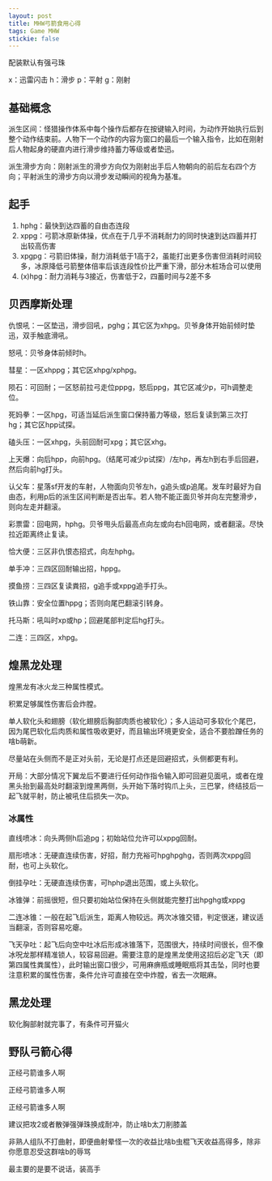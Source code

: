 ```yaml
---
layout: post
title: MHW弓箭食用心得
tags: Game MHW
stickie: false
---
```


配装默认有强弓珠

x：迅雷闪击  h：滑步  p：平射  g：刚射

## 基础概念

派生区间：怪猎操作体系中每个操作后都存在按键输入时间，为动作开始执行后到整个动作结束前。人物下一个动作的内容为窗口的最后一个输入指令，比如在刚射后人物起身的硬直内进行滑步维持蓄力等级或者垫迅。

派生滑步方向：刚射派生的滑步方向仅为刚射出手后人物朝向的前后左右四个方向；平射派生的滑步方向以滑步发动瞬间的视角为基准。

## 起手

1. hphg：最快到达四蓄的自由态连段
2. xppg：弓箭冰原新体操，优点在于几乎不消耗耐力的同时快速到达四蓄并打出较高伤害
3. xpgpg：弓箭旧体操，耐力消耗低于1高于2，虽能打出更多伤害但消耗时间较多，冰原降低弓箭整体倍率后该连段性价比严重下滑，部分木桩场合可以使用
4. (x)hpg：耐力消耗与3接近，伤害低于2，四蓄时间与2差不多

## 贝西摩斯处理

仇恨吼：一区垫迅，滑步回吼，pghg；其它区为xhpg。贝爷身体开始前倾时垫迅，双手触底滑吼。

怒吼：贝爷身体前倾时h。

彗星：一区xhppg；其它区xhpg/xphpg。

陨石：可回耐；一区怒前拉弓走位pppg，怒后ppg，其它区减少p，可h调整走位。

死妈拳：一区hpg，可适当延后派生窗口保持蓄力等级，怒后复读到第三次打hg；其它区hpp试探。

磕头压：一区xhpg，头前回耐可xpg；其它区xhg。

上天爆：向后hpp，向前hpg。（结尾可减少p试探）/左hp，再左h到右手后回避，然后向前hg打头。

认父车：星落sf开发的车射，人物面向贝爷左h，g追头或p追尾。发车时最好为自由态，利用p后的派生区间判断是否出车。若人物不能正面贝爷并向左完整滑步，则向左走并翻滚。

彩票雷：回电网，hphg。贝爷甩头后最高点向左或向右h回电网，或者翻滚。尽快拉近距离终止复读。

恰大便：三区非仇恨态招式，向左hphg。

单手冲：三四区回耐输出招，hppg。

摸鱼捞：三四区复读粪招，g追手或xppg追手打头。

铁山靠：安全位置hppg；否则向尾巴翻滚引转身。

托马斯：吼叫时xp或hp；回避尾部判定后hg打头。

二连：三四区，xhpg。

## 煌黑龙处理

煌黑龙有冰火龙三种属性模式。

积累足够属性伤害后会炸膛。

单人软化头和翅膀（软化翅膀后胸部肉质也被软化）；多人运动可多软化个尾巴，因为尾巴软化后肉质和属性吸收更好，而且输出环境更安全，适合不要脸蹭任务的啥b萌新。

尽量站在头侧而不是正对头前，无论是打点还是回避招式，头侧都更有利。

开局：大部分情况下翼龙后不要进行任何动作指令输入即可回避见面吼，或者在煌黑头抬到最高处时翻滚到煌黑两侧，头开始下落时钩爪上头，三巴掌，终结技后一起飞就平射，防止被吼住后损失一次p。

### 冰属性

直线喷冰：向头两侧h后追pg；初始站位允许可以xppg回耐。

扇形喷冰：无硬直连续伤害，好招，耐力充裕可hpghpghg，否则两次xppg回耐，也可上头软化。

倒挂孕吐：无硬直连续伤害，可hphp退出范围，或上头软化。

冰锥弹：前摇很短，但只要初始站位保持在头侧就能完整打出hpghg或xppg

二连冰锥：一般在起飞后派生，距离人物较远。两次冰锥交错，判定很迷，建议适当翻滚，否则容易吃瘪。

飞天孕吐：起飞后向空中吐冰后形成冰锥落下，范围很大，持续时间很长，但不像冰呪龙那样精准锁人，较容易回避。需要注意的是煌黑龙使用这招后必定飞天（即第四属性粪属性），此时输出窗口很少，可用麻痹瓶或睡眠瓶将其击坠，同时也要注意积累的属性伤害，条件允许可直接在空中炸膛，省去一次眠麻。



## 黑龙处理

软化胸部射就完事了，有条件可开猫火

## 野队弓箭心得

正经弓箭谁多人啊

正经弓箭谁多人啊

正经弓箭谁多人啊

建议把攻2或者散弹强弹珠换成耐冲，防止啥b太刀削膝盖

非熟人组队不打曲射，即便曲射晕怪一次的收益比啥b虫棍飞天收益高得多，除非你愿意忍受这群啥b的辱骂

最主要的是要不说话，装高手
